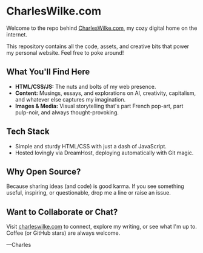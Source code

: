 # CharlesWilke.com

Welcome to the repo behind [CharlesWilke.com](https://charleswilke.com), my cozy digital home on the internet.  

This repository contains all the code, assets, and creative bits that power my personal website. Feel free to poke around!

## What You'll Find Here

- **HTML/CSS/JS:** The nuts and bolts of my web presence.
- **Content:** Musings, essays, and explorations on AI, creativity, capitalism, and whatever else captures my imagination.
- **Images & Media:** Visual storytelling that's part French pop-art, part pulp-noir, and always thought-provoking.

## Tech Stack

- Simple and sturdy HTML/CSS with just a dash of JavaScript.
- Hosted lovingly via DreamHost, deploying automatically with Git magic.

## Why Open Source?

Because sharing ideas (and code) is good karma. If you see something useful, inspiring, or questionable, drop me a line or raise an issue.

## Want to Collaborate or Chat?

Visit [charleswilke.com](https://charleswilke.com) to connect, explore my writing, or see what I'm up to. Coffee (or GitHub stars) are always welcome.

—Charles